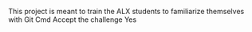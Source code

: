 
This project is meant to train the ALX students to familiarize themselves with Git Cmd
Accept the challenge
Yes
